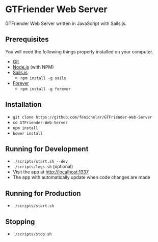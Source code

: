 # GTFriender Web Server

GTFriender Web Server written in JavaScript with Sails.js.

## Prerequisites

You will need the following things properly installed on your computer.

* [Git](http://git-scm.com/)
* [Node.js](http://nodejs.org/) (with NPM)
* [Sails.js](http://sailsjs.org)
  - `npm install -g sails`
* [Forever](https://github.com/foreverjs/forever)
  - `npm install -g forever`

## Installation

* `git clone https://github.com/fenichelar/GTFriender-Web-Server`
* `cd GTFriender-Web-Server`
* `npm install`
* `bower install`

## Running for Development

* `./scripts/start.sh --dev`
* `./scripts/logs.sh` (optional)
* Visit the app at [http://localhost:1337](http://localhost:1337)
* The app with automatically update when code changes are made

## Running for Production

* `./scripts/start.sh`

## Stopping

* `./scripts/stop.sh`
